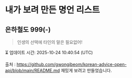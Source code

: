 # 내가 보려 만든 명언 리스트

##  은하철도 999(-)
> 인생의 선택에 타인의 말은 필요없어!


⏳ 업데이트 시간: 2025-10-24 10:40:54 (UTC)

출처 : https://github.com/gwongibeom/korean-advice-open-api/blob/main/README.md
재밌게 보려고 만들었습니다.
